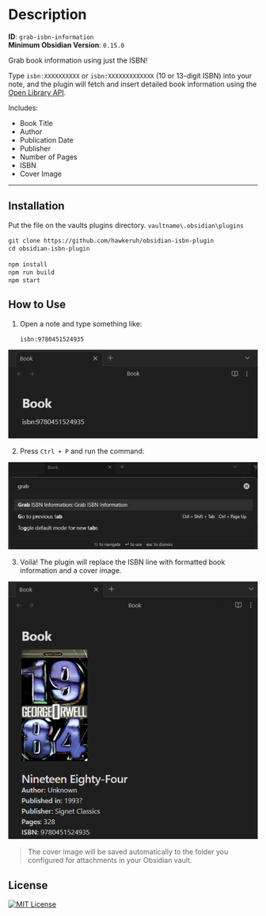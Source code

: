 # Description

**ID**: `grab-isbn-information`\
**Minimum Obsidian Version**: `0.15.0`

Grab book information using just the ISBN!

Type `isbn:XXXXXXXXXX` or `isbn:XXXXXXXXXXXXX` (10 or 13-digit ISBN) into your note, and the plugin will fetch and insert detailed book information using the [Open Library API](https://openlibrary.org/developers/api).

Includes:

- Book Title
- Author
- Publication Date
- Publisher
- Number of Pages
- ISBN
- Cover Image

---
## Installation

Put the file on the vaults plugins directory. `vaultname\.obsidian\plugins`

```
git clone https://github.com/hawkeruh/obsidian-isbn-plugin
cd obsidian-isbn-plugin

npm install 
npm run build
npm start
```

## How to Use

1. Open a note and type something like:

   ```
   isbn:9780451524935
   ```

![Text on the note.](screenshots/plugin-before.png)

2. Press `Ctrl + P` and run the command:

![Command line.](screenshots/plugin-commandline.png)

3. Voilà! The plugin will replace the ISBN line with formatted book information and a cover image.

![Book info and cover.](screenshots/plugin-after.png)


> The cover image will be saved automatically to the folder you configured for attachments in your Obsidian vault.

## License

[![MIT License](https://img.shields.io/badge/License-MIT-blue.svg)](LICENSE)
